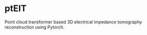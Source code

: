 # ptEIT
Point cloud transformer based 3D electrical impedance tomography reconstruction using Pytorch.
